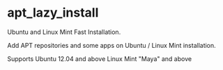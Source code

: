 apt_lazy_install
================

Ubuntu and Linux Mint Fast Installation.

Add APT repositories and some apps on Ubuntu / Linux Mint installation.


Supports Ubuntu 12.04 and above
Linux Mint "Maya" and above
